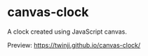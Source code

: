 # canvas-clock
A clock created using JavaScript canvas.

Preview: https://twinji.github.io/canvas-clock/
